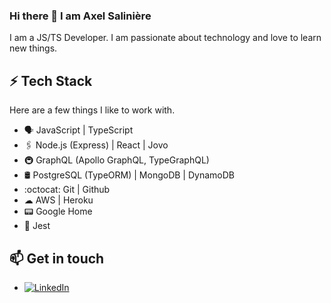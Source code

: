 ### Hi there 👋 I am Axel Salinière

I am a JS/TS Developer. I am passionate about technology and love to learn new things.

## ⚡ Tech Stack

Here are a few things I like to work with.

* 🗣 JavaScript | TypeScript
* 🖇️ Node.js (Express) | React | Jovo
* 🚇 GraphQL (Apollo GraphQL, TypeGraphQL)
* 🛢️ PostgreSQL (TypeORM) | MongoDB | DynamoDB
* :octocat: Git | Github
* ☁ AWS | Heroku
* 📟 Google Home
* 🧪 Jest

## 📫 Get in touch
- <a href="https://www.linkedin.com/in/saliniere"><img src="https://img.shields.io/badge/LinkedIn--_.svg?style=social&logo=linkedin" alt="LinkedIn"></a>
